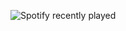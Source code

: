 ![Spotify recently played](https://spotify-recently-played-readme.vercel.app/api?user=jeffreyca16&width=800&count=3)
